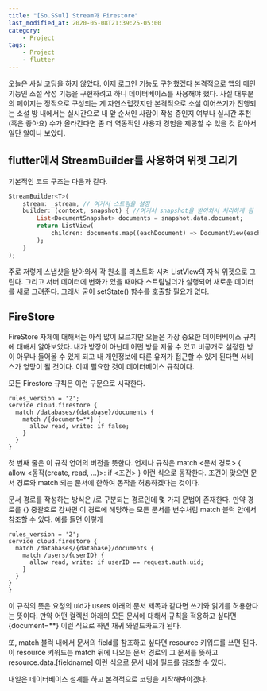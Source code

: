 ```yaml
---
title: "[So.SSul] Stream과 Firestore"
last_modified_at: 2020-05-08T21:39:25-05:00
category: 
    - Project
tags:
    - Project
    - flutter
---
```


오늘은 사실 코딩을 하지 않았다. 이제 로그인 기능도 구현했겠다 본격적으로 앱의 메인 기능인 소설 작성 기능을 구현하려고 하니 데이터베이스를 사용해야 했다. 사실 대부분의 페이지는 정적으로 구성되는 게 자연스럽겠지만 본격적으로 소설 이어쓰기가 진행되는 소설 방 내에서는 실시간으로 내 앞 순서인 사람이 작성 중인지 여부나 실시간 추천(혹은 좋아요) 수가 올라간다면 좀 더 역동적인 사용자 경험을 제공할 수 있을 것 같아서 일단 알아나 보았다.

## flutter에서 StreamBuilder를 사용하여 위젯 그리기

기본적인 코드 구조는 다음과 같다.

```dart
StreamBuilder<T>(
    stream: _stream, // 여기서 스트림을 설정
    builder: (context, snapshot) { //여기서 snapshot을 받아와서 처리하게 됨
        List<DocumentSnapshot> documents = snapshot.data.document;
        return ListView(
            children: documents.map((eachDocument) => DocumentView(eachDocument)).toList(),
        );
    }
);
```

주로 저렇게 스냅샷을 받아와서 각 원소를 리스트화 시켜 ListView의 자식 위젯으로 그린다. 그리고 서버 데이터에 변화가 있을 때마다 스트림빌더가 실행되어 새로운 데이터를 새로 그려준다. 그래서 굳이 setState() 함수를 호출할 필요가 없다.

## FireStore

FireStore 자체에 대해서는 아직 많이 모르지만 오늘은 가장 중요한 데이터베이스 규칙에 대해서 알아보았다. 내가 방장이 아닌데 어떤 방을 지울 수 있고 비공개로 설정한 방이 아무나 들어올 수 있게 되고 내 개인정보에 다른 유저가 접근할 수 있게 된다면 서비스가 엉망이 될 것이다. 이때 필요한 것이 데이터베이스 규칙이다.

모든 Firestore 규칙은 이런 구문으로 시작한다.

```
rules_version = '2';
service cloud.firestore {
  match /databases/{database}/documents {
    match /{document=**} {
      allow read, write: if false;
    }
  }
}
```

첫 번째 줄은 이 규칙 언어의 버전을 뜻한다. 언제나 규칙은 
match <문서 경로> {
    allow <동작(create, read, ...)>: if <조건>
}
이런 식으로 동작한다. 조건이 맞으면 문서 경로와 match 되는 문서에 한하여 동작을 허용하겠다는 것이다.

문서 경로를 작성하는 방식은 /로 구분되는 경로인데 몇 가지 문법이 존재한다. 만약 경로를 {} 중괄호로 감싸면 이 경로에 해당하는 모든 문서를 변수처럼 match 블럭 안에서 참조할 수 있다. 예를 들면 이렇게

```
rules_version = '2';
service cloud.firestore {
  match /databases/{database}/documents {
    match /users/{userID} {
      allow read, write: if userID == request.auth.uid;
    }
  }
}
}
```

이 규칙의 뜻은 요청의 uid가 users 아래의 문서 제목과 같다면 쓰기와 읽기를 허용한다는 뜻이다. 만약 어떤 컬렉션 아래의 모든 문서에 대해서 규칙을 적용하고 싶다면 {document=**} 이런 식으로 하면 재귀 와일드카드가 된다.

또, match 블럭 내에서 문서의 field를 참조하고 싶다면 resource 키워드를 쓰면 된다. 이 resource 키워드는 match 뒤에 나오는 문서 경로의 그 문서를 뜻하고 resource.data.[fieldname] 이런 식으로 문서 내에 필드를 참조할 수 있다.

내일은 데이터베이스 설계를 하고 본격적으로 코딩을 시작해봐야겠다.

